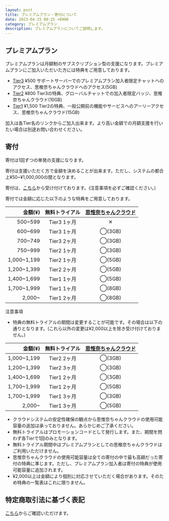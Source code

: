 ```yaml
---
layout: post
title: プレミアムプラン・寄付について
date: 2023-04-15 00:25 +0900
category: プレミアムプラン
description: プレミアムプランについてご説明します。
---
```


## プレミアムプラン

プレミアムプランは月額制のサブスクリプション型の支援になります。プレミアムプランにご加入いただいた方には特典をご用意しております。

- [Tier3](https://buy.stripe.com/28o8xK1S04fucnu147)  ¥500  サポートサーバーでのプレミアムプラン加入者限定チャットへのアクセス、思椎奈ちゃんクラウドへのアクセス(5GB)
- [Tier2](https://buy.stripe.com/28o29mdAI3bqbjqcMO)  ¥800  Tier3の特典、グローバルチャットでの加入者限定バッジ、思椎奈ちゃんクラウド(10GB)
- [Tier1](https://buy.stripe.com/eVa3dqgMU3bqdry289)  ¥1,500 Tier2の特典、一般公開前の機能やサービスへのアーリーアクセス、思椎奈ちゃんクラウド(15GB)

加入は各Tier名のリンクからご加入出来ます。より高い金額での月額支援を行いたい場合は別途お問い合わせください。

## 寄付

寄付は1回ずつの単発の支援になります。

寄付は支援いただく方で金額を決めることが出来ます。ただし、システムの都合上¥50~¥1,000,000の間となります。

寄付は、[こちら](https://donate.stripe.com/fZe6pC9kscM0gDK144)から受け付けております。(注意事項を必ずご確認ください。)

寄付では金額に応じた以下のような特典をご用意しております。

|  金額(¥)  |  無料トライアル  |  [思惟奈ちゃんクラウド]()  |
| ---: | :---: | :---: |
|  500~599  |  Tier3 1ヶ月  |  ✕  |
|  600~699  |  Tier3 1ヶ月  |  ◯(3GB)  |
|  700~749  |  Tier3 2ヶ月  |  ◯(3GB)  |
|  750~999  |  Tier2 1ヶ月  |  ◯(3GB)  |
|  1,000~1,199  |  Tier2 1ヶ月  |  ◯(5GB)  |
|  1,200~1,399  |  Tier2 2ヶ月  |  ◯(5GB)  |
|  1,400~1,699  |  Tier1 1ヶ月  |  ◯(5GB)  |
|  1,700~1,999  |  Tier1 1ヶ月  |  ◯(8GB)  |
|  2,000~  |  Tier1 2ヶ月  |  ◯(8GB)  |

注意事項

- 特典の無料トライアルの期間は変更することが可能です。その場合は以下の通りとなります。(これら以外の変更は¥2,000以上を除き受け付けておりません。)

|  金額(¥)  |  無料トライアル  |  [思惟奈ちゃんクラウド]()  |
| ---: | :---: | :---: |
|  1,000~1,199  |  Tier2 2ヶ月  |  ◯(3GB)  |
|  1,200~1,399  |  Tier2 3ヶ月  |  ◯(3GB)  |
|  1,400~1,699  |  Tier1 2ヶ月  |  ◯(3GB)  |
|  1,700~1,999  |  Tier1 2ヶ月  |  ◯(5GB)  |
|  1,700~1,999  |  Tier1 3ヶ月  |  ◯(3GB)  |
|  2,000~  |  Tier1 3ヶ月  |  ◯(5GB)  |

- クラウドシステムの安定性確保の観点から思惟奈ちゃんクラウドの使用可能容量の追加は承っておりません。あらかじめご了承ください。
- 無料トライアルはプロモーションコードとして発行します。また、期間を問わず各Tierで1回のみとなります。
- 無料トライアル期間中はプレミアムプランとしての思椎奈ちゃんクラウドはご利用いただけません。
- 思惟奈ちゃんクラウドの使用可能容量は全ての寄付の中で最も高額だった寄付の特典に準じます。ただし、プレミアムプラン加入者は寄付の特典が使用可能容量に追加されます。
- ¥2,000以上は金額により個別に対応させていただく場合があります。そのため特典の一覧表はこれに限りません。

## 特定商取引法に基づく表記

[こちら](https://sina-chan.com/tradelaw)からご確認いただけます。
